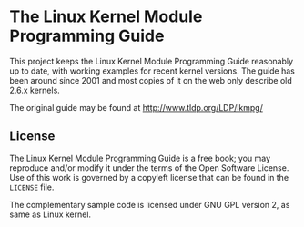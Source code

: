 # The Linux Kernel Module Programming Guide

This project keeps the Linux Kernel Module Programming Guide reasonably up to date, with working examples for recent kernel versions.
The guide has been around since 2001 and most copies of it on the web only describe old 2.6.x kernels.

The original guide may be found at http://www.tldp.org/LDP/lkmpg/

## License

The Linux Kernel Module Programming Guide is a free book; you may reproduce and/or modify it under the terms of the Open Software License.
Use of this work is governed by a copyleft license that can be found in the `LICENSE` file.

The complementary sample code is licensed under GNU GPL version 2, as same as Linux kernel.
